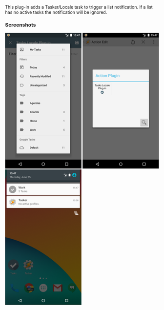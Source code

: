This plug-in adds a Tasker/Locale task to trigger a list notification. If a list has no active tasks the notification will be ignored.

### Screenshots

<img src="./graphics/screenshot_selection.png" width="250px"/>
<img src="./graphics/screenshot_plugin.png" width="250px"/>
<img src="./graphics/screenshot_notification.png" width="250px"/>
